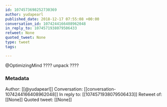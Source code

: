 ```yaml
---
id: 1074573698252730369
author: yudapearl
published_date: 2018-12-17 07:55:08 +00:00
conversation_id: 1074244166408962048
in_reply_to: 1074571938079506433
retweet: None
quoted_tweet: None
type: tweet
tags:

---
```


@OptimizingMind ???? unpack ????

### Metadata

Author: [[@yudapearl]]
Conversation: [[conversation-1074244166408962048]]
In reply to: [[1074571938079506433]]
Retweet of: [[None]]
Quoted tweet: [[None]]
